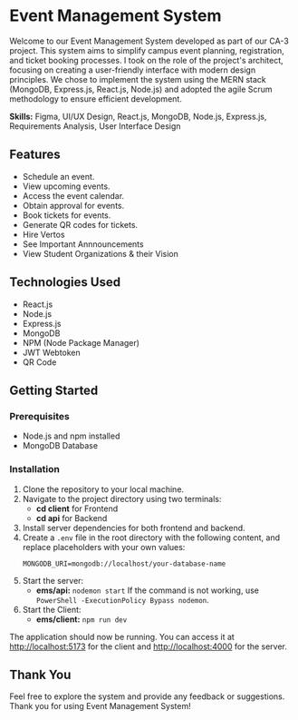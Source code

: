 # Event Management System

Welcome to our Event Management System developed as part of our CA-3 project. This system aims to simplify campus event planning, registration, and ticket booking processes. I took on the role of the project's architect, focusing on creating a user-friendly interface with modern design principles. We chose to implement the system using the MERN stack (MongoDB, Express.js, React.js, Node.js) and adopted the agile Scrum methodology to ensure efficient development.

**Skills:** Figma, UI/UX Design, React.js, MongoDB, Node.js, Express.js, Requirements Analysis, User Interface Design

## Features

- Schedule an event.
- View upcoming events.
- Access the event calendar.
- Obtain approval for events.
- Book tickets for events.
- Generate QR codes for tickets.
- Hire Vertos
- See Important Annnouncements
- View Student Organizations & their Vision

## Technologies Used

- React.js
- Node.js
- Express.js
- MongoDB
- NPM (Node Package Manager)
- JWT Webtoken
- QR Code

## Getting Started

### Prerequisites

- Node.js and npm installed
- MongoDB Database

### Installation

1. Clone the repository to your local machine.
2. Navigate to the project directory using two terminals:
   - **cd client** for Frontend
   - **cd api** for Backend
3. Install server dependencies for both frontend and backend.
4. Create a `.env` file in the root directory with the following content, and replace placeholders with your own values:
   ```
   MONGODB_URI=mongodb://localhost/your-database-name
   ```
5. Start the server:
   - **ems/api:** `nodemon start`
     If the command is not working, use `PowerShell -ExecutionPolicy Bypass nodemon`.
6. Start the Client:
   - **ems/client:** `npm run dev`

The application should now be running. You can access it at [http://localhost:5173](http://localhost:5173) for the client and [http://localhost:4000](http://localhost:4000) for the server.

## Thank You

Feel free to explore the system and provide any feedback or suggestions. Thank you for using Event Management System!
